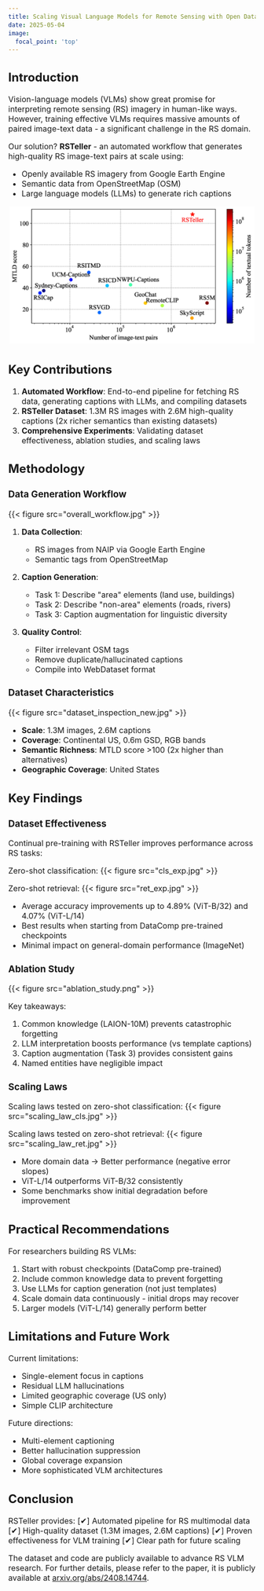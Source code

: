 ```yaml
---
title: Scaling Visual Language Models for Remote Sensing with Open Data and LLMs
date: 2025-05-04
image:
  focal_point: 'top'
---
```


<font size=3>

## Introduction

Vision-language models (VLMs) show great promise for interpreting remote sensing (RS) imagery in human-like ways. However, training effective VLMs requires massive amounts of paired image-text data - a significant challenge in the RS domain. 

Our solution? **RSTeller** - an automated workflow that generates high-quality RS image-text pairs at scale using:
- Openly available RS imagery from Google Earth Engine
- Semantic data from OpenStreetMap (OSM) 
- Large language models (LLMs) to generate rich captions

<center>
<img src="dataset_comparison.jpg" width="500">
</center>

## Key Contributions

1. **Automated Workflow**: End-to-end pipeline for fetching RS data, generating captions with LLMs, and compiling datasets
2. **RSTeller Dataset**: 1.3M RS images with 2.6M high-quality captions (2x richer semantics than existing datasets)
3. **Comprehensive Experiments**: Validating dataset effectiveness, ablation studies, and scaling laws

## Methodology

### Data Generation Workflow

{{< figure src="overall_workflow.jpg" >}}

1. **Data Collection**:
   - RS images from NAIP via Google Earth Engine
   - Semantic tags from OpenStreetMap

2. **Caption Generation**:
   - Task 1: Describe "area" elements (land use, buildings)
   - Task 2: Describe "non-area" elements (roads, rivers)
   - Task 3: Caption augmentation for linguistic diversity

3. **Quality Control**:
   - Filter irrelevant OSM tags
   - Remove duplicate/hallucinated captions
   - Compile into WebDataset format

### Dataset Characteristics

{{< figure src="dataset_inspection_new.jpg" >}}

- **Scale**: 1.3M images, 2.6M captions
- **Coverage**: Continental US, 0.6m GSD, RGB bands
- **Semantic Richness**: MTLD score >100 (2x higher than alternatives)
- **Geographic Coverage**: United States

## Key Findings

### Dataset Effectiveness

Continual pre-training with RSTeller improves performance across RS tasks:

Zero-shot classification:
{{< figure src="cls_exp.jpg" >}}

Zero-shot retrieval:
{{< figure src="ret_exp.jpg" >}}

- Average accuracy improvements up to 4.89% (ViT-B/32) and 4.07% (ViT-L/14)
- Best results when starting from DataComp pre-trained checkpoints
- Minimal impact on general-domain performance (ImageNet)

### Ablation Study

{{< figure src="ablation_study.png" >}}

Key takeaways:
1. Common knowledge (LAION-10M) prevents catastrophic forgetting
2. LLM interpretation boosts performance (vs template captions)
3. Caption augmentation (Task 3) provides consistent gains
4. Named entities have negligible impact

### Scaling Laws

Scaling laws tested on zero-shot classification:
{{< figure src="scaling_law_cls.jpg" >}}

Scaling laws tested on zero-shot retrieval:
{{< figure src="scaling_law_ret.jpg" >}}

- More domain data → Better performance (negative error slopes)
- ViT-L/14 outperforms ViT-B/32 consistently
- Some benchmarks show initial degradation before improvement

## Practical Recommendations

For researchers building RS VLMs:
1. Start with robust checkpoints (DataComp pre-trained)
2. Include common knowledge data to prevent forgetting
3. Use LLMs for caption generation (not just templates)
4. Scale domain data continuously - initial drops may recover
5. Larger models (ViT-L/14) generally perform better

## Limitations and Future Work

Current limitations:
- Single-element focus in captions
- Residual LLM hallucinations
- Limited geographic coverage (US only)
- Simple CLIP architecture

Future directions:
- Multi-element captioning
- Better hallucination suppression
- Global coverage expansion
- More sophisticated VLM architectures

## Conclusion

RSTeller provides:
[✔] Automated pipeline for RS multimodal data
[✔] High-quality dataset (1.3M images, 2.6M captions)
[✔] Proven effectiveness for VLM training
[✔] Clear path for future scaling

The dataset and code are publicly available to advance RS VLM research. For further details, please refer to the paper, it is publicly available at [arxiv.org/abs/2408.14744](https://arxiv.org/abs/2408.14744).
